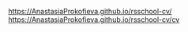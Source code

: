https://AnastasiaProkofieva.github.io/rsschool-cv/
https://AnastasiaProkofieva.github.io/rsschool-cv/cv
